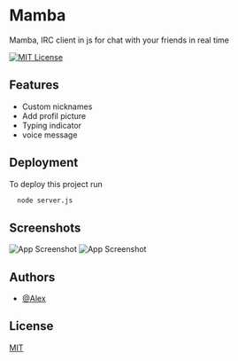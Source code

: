 
# Mamba

Mamba, IRC client in js for chat with your friends in real time


[![MIT License](https://img.shields.io/badge/License-MIT-green.svg)](https://choosealicense.com/licenses/mit/)


## Features

- Custom nicknames
- Add profil picture
- Typing indicator
- voice message


## Deployment

To deploy this project run

```bash
  node server.js
```


## Screenshots

![App Screenshot](https://cdn.discordapp.com/attachments/871646299190067223/1256649980949696596/image.png?ex=668189fe&is=6680387e&hm=c8dd4a074e32ab89880907eb9f0e334e6fe0fc8b414d1242ea3c1f4cf227b74f&)
![App Screenshot](https://cdn.discordapp.com/attachments/871646299190067223/1256650212089528391/image.png?ex=66818a35&is=668038b5&hm=8004f2e67dca3e8ebdf69d2e469b6cf4235151689272f398d7960e5b5e30cdd5&)


## Authors

- [@Alex](https://github.com/Al3xUI)


## License

[MIT](https://choosealicense.com/licenses/mit/)

